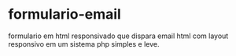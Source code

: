 # formulario-email
formulario em html responsivado que dispara email html com layout responsivo em um sistema php simples e leve.
